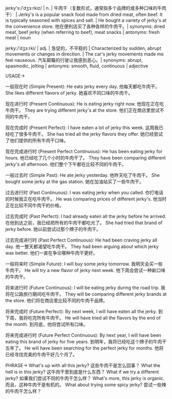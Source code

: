 jerky's:/ˈdʒɜːrkiz/ | n. | 牛肉干（复数形式，通常指多个品牌的或多种口味的牛肉干） | Jerky's is a popular snack food made from dried meat, often beef.  It is typically seasoned with spices and salt. |  He bought a variety of jerky's at the convenience store. 他在便利店买了各种各样的牛肉干。| synonyms: dried meat, beef jerky (when referring to beef), meat snacks | antonyms: fresh meat | noun

jerky:/ˈdʒɜːrki/ | adj. | 急促的，不平稳的 | Characterized by sudden, abrupt movements or changes in direction. | The car's jerky movements made me feel nauseous.  汽车颠簸的行驶让我感到恶心。| synonyms:  abrupt, spasmodic, jolting | antonyms: smooth, fluid, continuous | adjective


USAGE->

一般现在时 (Simple Present):
He eats jerky every day. 他每天都吃牛肉干。
She likes different flavors of jerky. 她喜欢不同口味的牛肉干。

现在进行时 (Present Continuous):
He is eating jerky right now. 他现在正在吃牛肉干。
They are trying different jerky's at the store. 他们正在商店里尝试不同的牛肉干。

现在完成时 (Present Perfect):
I have eaten a lot of jerky this week. 这周我已经吃了很多牛肉干。
She has tried all the jerky flavors they offer. 她已经尝试了他们提供的所有牛肉干口味。

现在完成进行时 (Present Perfect Continuous):
He has been eating jerky for hours. 他已经吃了几个小时的牛肉干了。
They have been comparing different jerky's all afternoon. 他们整个下午都在比较不同的牛肉干。

一般过去时 (Simple Past):
He ate jerky yesterday. 他昨天吃了牛肉干。
She bought some jerky at the gas station. 她在加油站买了一些牛肉干。

过去进行时 (Past Continuous):
I was eating jerky when you called. 你打电话的时候我正在吃牛肉干。
He was comparing prices of different jerky's. 他当时正在比较不同牛肉干的价格。

过去完成时 (Past Perfect):
I had already eaten all the jerky before he arrived. 在他到达之前，我已经把所有的牛肉干都吃光了。
She had tried that brand of jerky before. 她以前尝试过那个牌子的牛肉干。

过去完成进行时 (Past Perfect Continuous):
He had been craving jerky all day. 他一整天都渴望吃牛肉干。
They had been arguing about which jerky was better. 他们一直在争论哪种牛肉干更好。

一般将来时 (Simple Future):
I will buy some jerky tomorrow. 我明天会买一些牛肉干。
He will try a new flavor of jerky next week. 他下周会尝试一种新口味的牛肉干。

将来进行时 (Future Continuous):
I will be eating jerky during the road trip. 我将在公路旅行期间吃牛肉干。
They will be comparing different jerky brands at the store. 他们将在商店里比较不同的牛肉干品牌。

将来完成时 (Future Perfect):
By next week, I will have eaten all the jerky. 到下周，我将吃完所有牛肉干。
He will have tried all the flavors by the end of the month. 到月底，他将尝试所有口味。

将来完成进行时 (Future Perfect Continuous):
By next year, I will have been eating this brand of jerky for five years. 到明年，我将已经吃这个牌子的牛肉干五年了。
He will have been searching for the perfect jerky for months. 他将已经寻找完美的牛肉干好几个月了。


PHRASE->
What's up with all this jerky? 这些牛肉干是怎么回事？
What the hell is in this jerky?  这牛肉干里到底是什么东西？
What if we try a different jerky?  如果我们尝试不同的牛肉干怎么样？
What's more, this jerky is organic. 而且，这种牛肉干是有机的。
What about trying some spicy jerky?  尝试一些辣的牛肉干怎么样？
